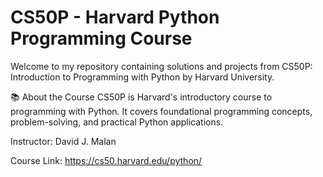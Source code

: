 # CS50P - Harvard Python Programming Course

Welcome to my repository containing solutions and projects from CS50P: Introduction to Programming with Python by Harvard University.

📚 About the Course
CS50P is Harvard's introductory course to programming with Python. It covers foundational programming concepts, problem-solving, and practical Python applications.

Instructor: David J. Malan

Course Link: https://cs50.harvard.edu/python/
